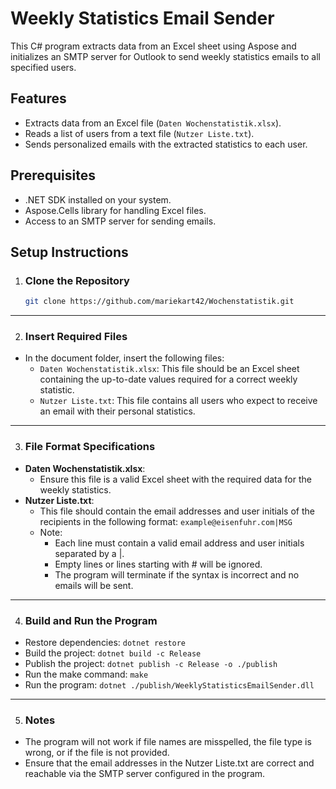 # Weekly Statistics Email Sender

This C# program extracts data from an Excel sheet using Aspose and initializes an SMTP server for Outlook to send weekly statistics emails to all specified users.

## Features

- Extracts data from an Excel file (`Daten Wochenstatistik.xlsx`).
- Reads a list of users from a text file (`Nutzer Liste.txt`).
- Sends personalized emails with the extracted statistics to each user.

## Prerequisites

- .NET SDK installed on your system.
- Aspose.Cells library for handling Excel files.
- Access to an SMTP server for sending emails.

## Setup Instructions

1. ### Clone the Repository
   ```bash
   git clone https://github.com/mariekart42/Wochenstatistik.git

---
2. ### Insert Required Files
- In the document folder, insert the following files:
    - `Daten Wochenstatistik.xlsx`: This file should be an Excel sheet containing the up-to-date values required for a correct weekly statistic.
    - `Nutzer Liste.txt`: This file contains all users who expect to receive an email with their personal statistics.
---
3. ### File Format Specifications
- **Daten Wochenstatistik.xlsx**:
    - Ensure this file is a valid Excel sheet with the required data for the weekly statistics.
- **Nutzer Liste.txt**:
    - This file should contain the email addresses and user initials of the recipients in the following format:
      `example@eisenfuhr.com|MSG`
    - Note:
        - Each line must contain a valid email address and user initials separated by a |.
        - Empty lines or lines starting with # will be ignored.
        - The program will terminate if the syntax is incorrect and no emails will be sent.
---
4. ### Build and Run the Program
- Restore dependencies:
  `dotnet restore`
- Build the project:
  `dotnet build -c Release`
- Publish the project:
  `dotnet publish -c Release -o ./publish`
- Run the make command:
  `make`
- Run the program:
  `dotnet ./publish/WeeklyStatisticsEmailSender.dll`
---
5. ### Notes
- The program will not work if file names are misspelled, the file type is wrong, or if the file is not provided.
- Ensure that the email addresses in the Nutzer Liste.txt are correct and reachable via the SMTP server configured in the program.
